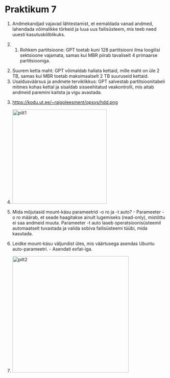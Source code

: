 # Praktikum 7

1) Andmekandjad vajavad lähtestamist, et eemaldada vanad andmed, lahendada võimalikke tõrkeid ja luua uus failisüsteem, mis teeb need uuesti kasutuskõlblikuks.

2) 1. Rohkem partitsioone: GPT toetab kuni 128 partitsiooni ilma loogilisi sektsioone vajamata, samas kui MBR piirab tavaliselt 4 primaarse partitsiooniga.
2. Suurem ketta maht: GPT võimaldab hallata kettaid, mille maht on üle 2 TB, samas kui MBR toetab maksimaalselt 2 TB suuruseid kettaid.
3. Usaldusväärsus ja andmete terviklikkus: GPT salvestab partitsioonitabeli mitmes kohas kettal ja sisaldab sisseehitatud veakontrolli, mis aitab andmeid paremini kaitsta ja vigu avastada.

3) https://kodu.ut.ee/~raigoleesment/opsys/hdd.png

4) <img width="295" alt="pilt1" src="https://github.com/user-attachments/assets/994e11d3-c031-42ad-a42d-2ae027f8a5c1">

  
5) Mida mõjutasid mount-käsu parameetrid -o ro ja -t auto? - Parameeter -o ro määrab, et seade haagitakse ainult lugemiseks (read-only), mistõttu ei saa andmeid muuta. Parameeter -t auto laseb operatsioonisüsteemil automaatselt tuvastada ja valida sobiva failisüsteemi tüübi, mida kasutada.

6) Leidke mount-käsu väljundist üles, mis väärtusega asendas Ubuntu auto-parameetri. - Asendati exfat-iga.

7) <img width="364" alt="pilt2" src="https://github.com/user-attachments/assets/e39676a4-05b5-413c-b3c7-bff3a11d01e9">

